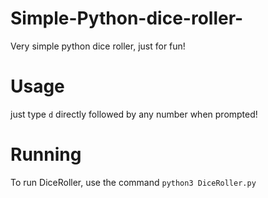 # Simple-Python-dice-roller-
Very simple python dice roller, just for fun!

# Usage
just type `d` directly followed by any number when prompted!

# Running
To run DiceRoller, use the command `python3 DiceRoller.py`
